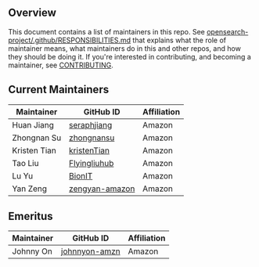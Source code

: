 ## Overview

This document contains a list of maintainers in this repo. See [opensearch-project/.github/RESPONSIBILITIES.md](https://github.com/opensearch-project/.github/blob/main/RESPONSIBILITIES.md#maintainer-responsibilities) that explains what the role of maintainer means, what maintainers do in this and other repos, and how they should be doing it. If you're interested in contributing, and becoming a maintainer, see [CONTRIBUTING](CONTRIBUTING.md).

## Current Maintainers

| Maintainer   | GitHub ID                                           | Affiliation |
| ------------ | --------------------------------------------------- | ----------- |
| Huan Jiang   | [seraphjiang](https://github.com/seraphjiang)       | Amazon      |
| Zhongnan Su  | [zhongnansu](https://github.com/zhongnansu)         | Amazon      |
| Kristen Tian | [kristenTian](https://github.com/kristenTian)       | Amazon      |
| Tao Liu      | [Flyingliuhub](https://github.com/Flyingliuhub)     | Amazon      |
| Lu Yu        | [BionIT](https://github.com/BionIT)                 | Amazon      |
| Yan Zeng     | [zengyan-amazon](https://github.com/zengyan-amazon) | Amazon      |

## Emeritus

| Maintainer | GitHub ID                                         | Affiliation |
| ---------- | ------------------------------------------------- | ----------- |
| Johnny On  | [johnnyon-amzn](https://github.com/johnnyon-amzn) | Amazon      |
